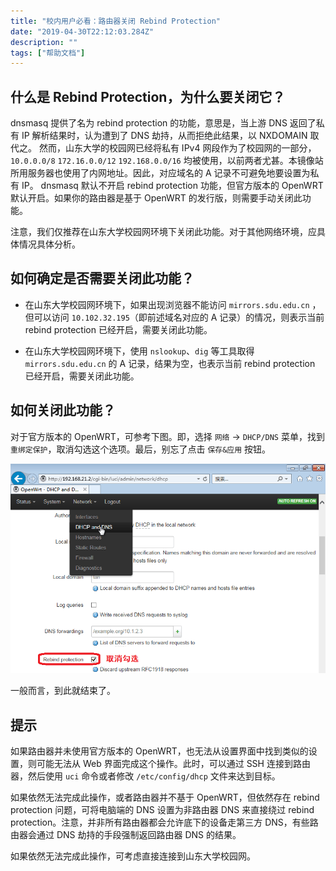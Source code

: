```yaml
---
title: "校内用户必看：路由器关闭 Rebind Protection"
date: "2019-04-30T22:12:03.284Z"
description: ""
tags: ["帮助文档"]
---
```

## 什么是 Rebind Protection，为什么要关闭它？

dnsmasq 提供了名为 rebind protection 的功能，意思是，当上游 DNS 返回了私有 IP 解析结果时，认为遭到了 DNS 劫持，从而拒绝此结果，以 NXDOMAIN 取代之。
然而，山东大学的校园网已经将私有 IPv4 网段作为了校园网的一部分，`10.0.0.0/8` `172.16.0.0/12` `192.168.0.0/16` 均被使用，以前两者尤甚。本镜像站所用服务器也使用了内网地址。因此，对应域名的 A 记录不可避免地要设置为私有 IP。
dnsmasq 默认不开启 rebind protection 功能，但官方版本的 OpenWRT 默认开启。如果你的路由器是基于 OpenWRT 的发行版，则需要手动关闭此功能。

注意，我们仅推荐在山东大学校园网环境下关闭此功能。对于其他网络环境，应具体情况具体分析。

## 如何确定是否需要关闭此功能？

- 在山东大学校园网环境下，如果出现浏览器不能访问 `mirrors.sdu.edu.cn` ，但可以访问 `10.102.32.195`（即前述域名对应的 A 记录）的情况，则表示当前 rebind protection 已经开启，需要关闭此功能。

- 在山东大学校园网环境下，使用 `nslookup`、`dig` 等工具取得 `mirrors.sdu.edu.cn` 的 A 记录，结果为空，也表示当前 rebind protection 已经开启，需要关闭此功能。

## 如何关闭此功能？

对于官方版本的 OpenWRT，可参考下图。即，选择 `网络` → `DHCP/DNS`  菜单，找到 `重绑定保护`，取消勾选这个选项。最后，别忘了点击 `保存&应用` 按钮。

![](./images/TurnOffRebindProtection-pic-1.png)

一般而言，到此就结束了。

## 提示

如果路由器并未使用官方版本的 OpenWRT，也无法从设置界面中找到类似的设置，则可能无法从 Web 界面完成这个操作。此时，可以通过 SSH 连接到路由器，然后使用 `uci` 命令或者修改 `/etc/config/dhcp` 文件来达到目标。

如果依然无法完成此操作，或者路由器并不基于 OpenWRT，但依然存在 rebind protection 问题，可将电脑端的 DNS 设置为非路由器 DNS 来直接绕过 rebind protection。注意，并非所有路由器都会允许底下的设备走第三方 DNS，有些路由器会通过 DNS 劫持的手段强制返回路由器 DNS 的结果。

如果依然无法完成此操作，可考虑直接连接到山东大学校园网。
